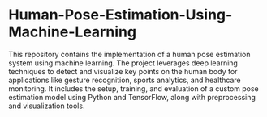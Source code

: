 # Human-Pose-Estimation-Using-Machine-Learning
This repository contains the implementation of a human pose estimation system using machine learning. The project leverages deep learning techniques to detect and visualize key points on the human body for applications like gesture recognition, sports analytics, and healthcare monitoring. It includes the setup, training, and evaluation of a custom pose estimation model using Python and TensorFlow, along with preprocessing and visualization tools.
